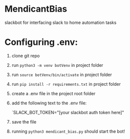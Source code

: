 # MendicantBias
slackbot for interfacing slack to home automation tasks

# Configuring .env:
1. clone git repo
2. run `python3 -m venv botVenv` in project folder
3. run `source botVenv/bin/activate` in project folder
4. run `pip install -r requirements.txt` in project folder
5. create a .env file in the project root folder
6. add the following text to the .env file:
    
    `SLACK_BOT_TOKEN="[your slackbot auth token here]"
7. save the file
8. running `python3 mendicant_bias.py` should start the bot!
